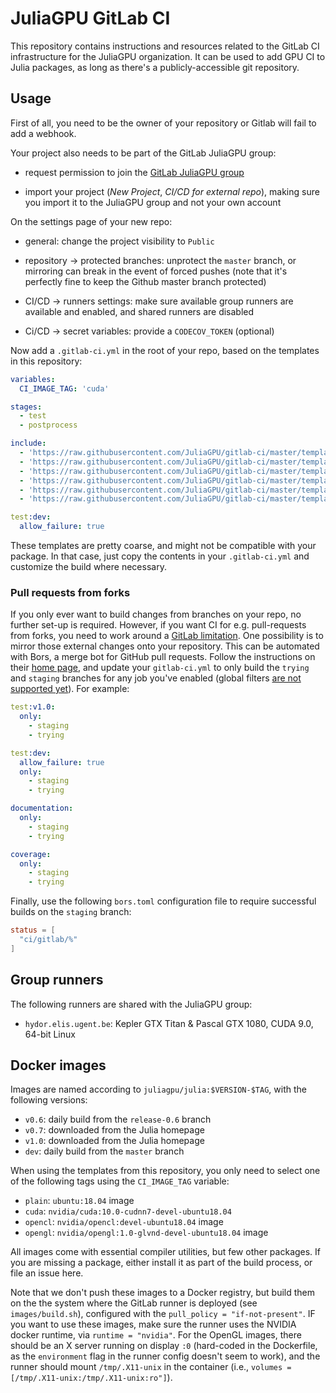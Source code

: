 # JuliaGPU GitLab CI

This repository contains instructions and resources related to the GitLab CI
infrastructure for the JuliaGPU organization. It can be used to add GPU CI
to Julia packages, as long as there's a publicly-accessible git repository.


## Usage

First of all, you need to be the owner of your repository or Gitlab will fail
to add a webhook.

Your project also needs to be part of the GitLab JuliaGPU group:

* request permission to join the [GitLab JuliaGPU
  group](https://gitlab.com/JuliaGPU)

* import your project (*New Project*, *CI/CD for external repo*), making sure
  you import it to the JuliaGPU group and not your own account


On the settings page of your new repo:

* general: change the project visibility to `Public`

* repository -> protected branches: unprotect the `master` branch, or mirroring
  can break in the event of forced pushes (note that it's perfectly fine to keep
  the Github master branch protected)

* CI/CD -> runners settings: make sure available group runners are available and
  enabled, and shared runners are disabled

* Ci/CD -> secret variables: provide a `CODECOV_TOKEN` (optional)


Now add a `.gitlab-ci.yml` in the root of your repo, based on the templates in
this repository:

```yaml
variables:
  CI_IMAGE_TAG: 'cuda'

stages:
  - test
  - postprocess

include:
  - 'https://raw.githubusercontent.com/JuliaGPU/gitlab-ci/master/templates/v1/common.yml'
  - 'https://raw.githubusercontent.com/JuliaGPU/gitlab-ci/master/templates/v1/test_v0.7.yml'
  - 'https://raw.githubusercontent.com/JuliaGPU/gitlab-ci/master/templates/v1/test_v1.0.yml'
  - 'https://raw.githubusercontent.com/JuliaGPU/gitlab-ci/master/templates/v1/test_dev.yml'
  - 'https://raw.githubusercontent.com/JuliaGPU/gitlab-ci/master/templates/v1/coverage_v1.0.yml'
  - 'https://raw.githubusercontent.com/JuliaGPU/gitlab-ci/master/templates/v1/documentation_v1.0.yml'

test:dev:
  allow_failure: true
```

These templates are pretty coarse, and might not be compatible with your
package. In that case, just copy the contents in your `.gitlab-ci.yml` and
customize the build where necessary.


### Pull requests from forks

If you only ever want to build changes from branches on your repo, no further
set-up is required. However, if you want CI for e.g. pull-requests from forks,
you need to work around a [GitLab
limitation](https://gitlab.com/gitlab-org/gitlab-ee/issues/5667). One
possibility is to mirror those external changes onto your repository. This can
be automated with Bors, a merge bot for GitHub pull requests. Follow the
instructions on their [home page](https://bors.tech/), and update your
`gitlab-ci.yml` to only build the `trying` and `staging` branches for any job
you've enabled (global filters [are not supported
yet](https://gitlab.com/gitlab-org/gitlab-ce/issues/49167)). For example:

```yaml
test:v1.0:
  only:
    - staging
    - trying

test:dev:
  allow_failure: true
  only:
    - staging
    - trying

documentation:
  only:
    - staging
    - trying

coverage:
  only:
    - staging
    - trying
```

Finally, use the following `bors.toml` configuration file to require successful
builds on the `staging` branch:

```toml
status = [
  "ci/gitlab/%"
]
```



## Group runners

The following runners are shared with the JuliaGPU group:

* `hydor.elis.ugent.be`: Kepler GTX Titan & Pascal GTX 1080, CUDA 9.0, 64-bit Linux



## Docker images

Images are named according to `juliagpu/julia:$VERSION-$TAG`, with the following
versions:

* `v0.6`: daily build from the `release-0.6` branch
* `v0.7`: downloaded from the Julia homepage
* `v1.0`: downloaded from the Julia homepage
* `dev`: daily build from the `master` branch

When using the templates from this repository, you only need to select one of
the following tags using the `CI_IMAGE_TAG` variable:

* `plain`: `ubuntu:18.04` image
* `cuda`: `nvidia/cuda:10.0-cudnn7-devel-ubuntu18.04`
* `opencl`: `nvidia/opencl:devel-ubuntu18.04` image
* `opengl`: `nvidia/opengl:1.0-glvnd-devel-ubuntu18.04` image

All images come with essential compiler utilities, but few other packages. If
you are missing a package, either install it as part of the build process, or
file an issue here.

Note that we don't push these images to a Docker registry, but build them on the
the system where the GitLab runner is deployed (see `images/build.sh`),
configured with the `pull_policy = "if-not-present"`. IF you want to use these
images, make sure the runner uses the NVIDIA docker runtime, via `runtime =
"nvidia"`. For the OpenGL images, there should be an X server running on display
`:0` (hard-coded in the Dockerfile, as the `environment` flag in the runner
config doesn't seem to work), and the runner should mount `/tmp/.X11-unix` in
the container (i.e., `volumes = [/tmp/.X11-unix:/tmp/.X11-unix:ro"]`).
